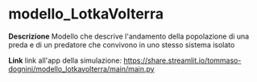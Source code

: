 # modello_LotkaVolterra
**Descrizione**
Modello che descrive l'andamento della popolazione di una preda e di un predatore che convivono in uno stesso sistema isolato

**Link**
link all'app della simulazione: https://share.streamlit.io/tommaso-dognini/modello_lotkavolterra/main/main.py
